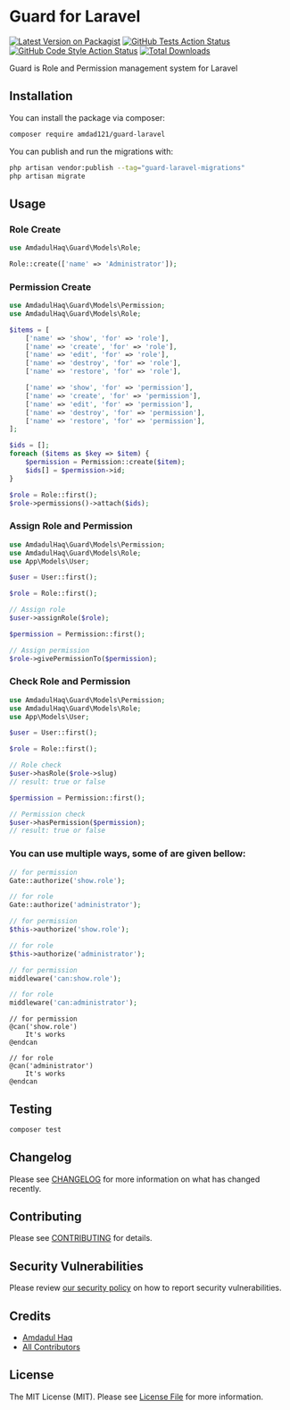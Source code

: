 # Guard for Laravel

[![Latest Version on Packagist](https://img.shields.io/packagist/v/amdad121/guard-laravel.svg?style=flat-square)](https://packagist.org/packages/amdad121/guard-laravel)
[![GitHub Tests Action Status](https://img.shields.io/github/actions/workflow/status/amdad121/guard-laravel/run-tests.yml?branch=main&label=tests&style=flat-square)](https://github.com/amdad121/guard-laravel/actions?query=workflow%3Arun-tests+branch%3Amain)
[![GitHub Code Style Action Status](https://img.shields.io/github/actions/workflow/status/amdad121/guard-laravel/fix-php-code-style-issues.yml?branch=main&label=code%20style&style=flat-square)](https://github.com/amdad121/guard-laravel/actions?query=workflow%3A"Fix+PHP+code+style+issues"+branch%3Amain)
[![Total Downloads](https://img.shields.io/packagist/dt/amdad121/guard-laravel.svg?style=flat-square)](https://packagist.org/packages/amdad121/guard-laravel)

Guard is Role and Permission management system for Laravel

## Installation

You can install the package via composer:

```bash
composer require amdad121/guard-laravel
```

You can publish and run the migrations with:

```bash
php artisan vendor:publish --tag="guard-laravel-migrations"
php artisan migrate
```

## Usage

### Role Create

```php
use AmdadulHaq\Guard\Models\Role;

Role::create(['name' => 'Administrator']);
```

### Permission Create

```php
use AmdadulHaq\Guard\Models\Permission;
use AmdadulHaq\Guard\Models\Role;

$items = [
    ['name' => 'show', 'for' => 'role'],
    ['name' => 'create', 'for' => 'role'],
    ['name' => 'edit', 'for' => 'role'],
    ['name' => 'destroy', 'for' => 'role'],
    ['name' => 'restore', 'for' => 'role'],

    ['name' => 'show', 'for' => 'permission'],
    ['name' => 'create', 'for' => 'permission'],
    ['name' => 'edit', 'for' => 'permission'],
    ['name' => 'destroy', 'for' => 'permission'],
    ['name' => 'restore', 'for' => 'permission'],
];

$ids = [];
foreach ($items as $key => $item) {
    $permission = Permission::create($item);
    $ids[] = $permission->id;
}

$role = Role::first();
$role->permissions()->attach($ids);
```

### Assign Role and Permission

```php
use AmdadulHaq\Guard\Models\Permission;
use AmdadulHaq\Guard\Models\Role;
use App\Models\User;

$user = User::first();

$role = Role::first();

// Assign role
$user->assignRole($role);

$permission = Permission::first();

// Assign permission
$role->givePermissionTo($permission);
```

### Check Role and Permission

```php
use AmdadulHaq\Guard\Models\Permission;
use AmdadulHaq\Guard\Models\Role;
use App\Models\User;

$user = User::first();

$role = Role::first();

// Role check
$user->hasRole($role->slug)
// result: true or false

$permission = Permission::first();

// Permission check
$user->hasPermission($permission);
// result: true or false
```

### You can use multiple ways, some of are given bellow:

```php
// for permission
Gate::authorize('show.role');

// for role
Gate::authorize('administrator');
```

```php
// for permission
$this->authorize('show.role');

// for role
$this->authorize('administrator');
```

```php
// for permission
middleware('can:show.role');

// for role
middleware('can:administrator');
```

```blade
// for permission
@can('show.role')
    It's works
@endcan

// for role
@can('administrator')
    It's works
@endcan
```

## Testing

```bash
composer test
```

## Changelog

Please see [CHANGELOG](CHANGELOG.md) for more information on what has changed recently.

## Contributing

Please see [CONTRIBUTING](CONTRIBUTING.md) for details.

## Security Vulnerabilities

Please review [our security policy](../../security/policy) on how to report security vulnerabilities.

## Credits

-   [Amdadul Haq](https://github.com/amdad121)
-   [All Contributors](../../contributors)

## License

The MIT License (MIT). Please see [License File](LICENSE.md) for more information.
